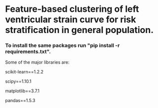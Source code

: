 # Feature-based clustering of left ventricular strain curve for risk stratification in general population.

### To install the same packages run "pip install -r requirements.txt". 

Some of the major libraries are:

scikit-learn==1.2.2

scipy==1.10.1

matplotlib==3.7.1

pandas==1.5.3

